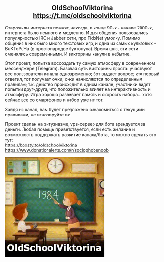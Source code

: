 ## <div align="center">OldSchoolViktorina https://t.me/oldschoolviktorina</div>

Старожилы интернета помнят, некогда, в конце 90-х - начале 2000-х, интернета было немного и медленно. И для общения пользовались популярностью IRC и Jabber сети, про FidoNet умолчу. Помимо общения в них было много текстовых игр, и одна из самых культовых - BuKToPuHa (в простонародье буктопуха). Время шло, эти сети сменялись современными. И викторины канули в небытие.

Этот проект, попытка воссоздать ту самую атмосферу в современном мессенджере (Telegram).
Базовая суть викторины проста: участвуют все пользователи канала одновременно; бот выдает вопрос; кто первый ответил, тот получает очки; очки начисляются по определенным правилам; т.к. действо происходит в одном канале, участники видят попытки друг-друга, что положительно влияет на интерактивность и атмосферу. Игра хорошо развивает память и скорость набора... хотя сейчас все со смартфонов и набор уже не тот.

Зайдя на канал, вам будет предложено ознакомиться с текущими правилами, не игнорируйте их.

Проект сделан на энтузиазме, vps-сервер для бота арендуется за деньги. Любая помощь приветствуется, если есть желание и возможность поддержать развитие канала/бота, то можно сделать это тут:  
https://boosty.to/oldschoolviktorina  
https://www.donationalerts.com/r/sociophobenoob

![OldSchoolViktorina](https://github.com/Occisor/OldSchoolViktorina/blob/main/osv_f.gif?raw=true)
